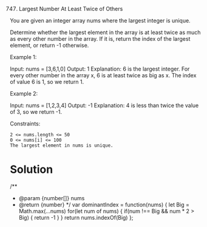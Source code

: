 747. Largest Number At Least Twice of Others

You are given an integer array nums where the largest integer is unique.

Determine whether the largest element in the array is at least twice as much as every other number in the array. If it is, return the index of the largest element, or return -1 otherwise.

 

Example 1:

Input: nums = [3,6,1,0]
Output: 1
Explanation: 6 is the largest integer.
For every other number in the array x, 6 is at least twice as big as x.
The index of value 6 is 1, so we return 1.

Example 2:

Input: nums = [1,2,3,4]
Output: -1
Explanation: 4 is less than twice the value of 3, so we return -1.

 

Constraints:

    2 <= nums.length <= 50
    0 <= nums[i] <= 100
    The largest element in nums is unique.

# Solution
/**
 * @param {number[]} nums
 * @return {number}
 */
var dominantIndex = function(nums) {
    let Big = Math.max(...nums)
    for(let num of nums) {
        if(num !== Big && num * 2 > Big) {
            return -1
        } 
    }
    return nums.indexOf(Big)
};
